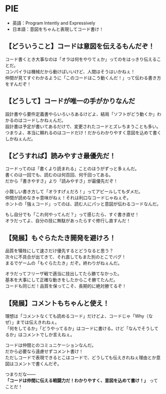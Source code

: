 # PIE

- 英語：Program Intently and Expressively  
- 日本語：意図をちゃんと表現してコード書け！

## 【どういうこと】コードは意図を伝えるもんだぞ！

コード書くとき大事なのは「オラは何をやりてぇか」ってのをはっきり伝えることだ。  
コンパイラは機械だから動けばいいけど、人間はそうはいかねぇ！  
仲間が見てすぐわかるように「このコードはこう動くんだ！」って伝わる書き方をすんだぞ！

## 【どうして】コードが唯一の手がかりなんだ

設計書やら要件定義書やらいろいろあるけどよ、結局「ソフトがどう動くか」わかるのはコードしかねぇんだ。  
設計書は予定が書いてあるだけで、変更されたコードとズレちまうことも多い。  
つまりよ、本当に頼れるのはコードだけ！だからわかりやすく意図を込めて書くしかねぇんだ。

## 【どうすれば】読みやすさ最優先だ！

コードってのは「書くより読まれる」ことのほうがずっと多ぇんだ。  
書くのは一回でも、読むのは何百回、何千回ってある。  
だから「書きやすさ」より「読みやすさ」が最優先だぞ！

小賢しい書き方して「オラすげぇだろ！」ってアピールしてもダメだ。  
仲間が読めなきゃ意味がねぇ！それは利口なコードじゃねぇぞ。  
ホントの「強ぇコード」ってのは、読む人にパッと意図が伝わるコードなんだ。  

もし自分でも「これ何やってんだ？」って感じたら、すぐ書き直せ！  
オラだってよ、自分の技に無駄があったらすぐ修行し直すんだ！

## 【発展】もぐらたたき開発を避けろ！

品質を犠牲にして速さだけ優先するとどうなると思う？  
次々に不具合が出てきて、それ直してもまた別のとこでバグ！  
まるでゲームの「もぐらたたき」だぞ。終わりがねぇんだ。  

オラだってフリーザ戦で適当に技出してたら勝てなかった。  
基本を大事にして正確な動きをしたからこそ勝てたんだ。  
コードも同じだ！品質を保ってこそ、長期的に絶対勝てるぞ！

## 【発展】コメントもちゃんと使え！

理想は「コメントなくても読めるコード」だけどよ、コードじゃ「Why（なぜ）」までは伝えきれねぇ。  
「何をしてるか」「どうやってるか」はコードに書ける。けど「なんでそうしてるか」はコメントでしか言えねぇ。  

コードは仲間とのコミュニケーションなんだ。  
だから必要なら遠慮せずコメント書け！  
ただしコードで表現できるとこはコードで、どうしても伝えきれねぇ理由とか意図はコメントで書くんだぞ。  

つまりだな――  
**「コードは仲間に伝える戦闘力だ！わかりやすく、意図を込めて書け！」** ってことだ！
